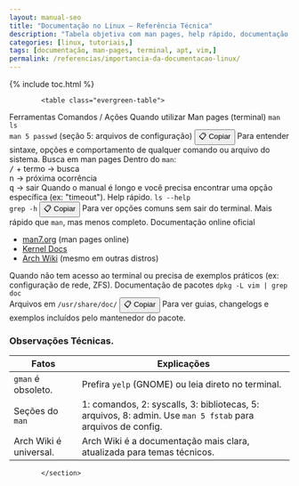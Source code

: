 ```yaml
---
layout: manual-seo
title: "Documentação no Linux – Referência Técnica"
description: "Tabela objetiva com man pages, help rápido, documentação online e pacotes — sem fluff, só fontes e comandos reais."
categories: [linux, tutoriais,]
tags: [documentação, man-pages, terminal, apt, vim,]
permalink: /referencias/importancia-da-documentacao-linux/
---
```





{% include toc.html %}

<section class="post-content">


            <table class="evergreen-table">
  <thead>
    <tr>
      <th>Ferramentas</th>
      <th>Comandos / Ações</th>
      <th>Quando utilizar</th>
    </tr>
  </thead>
  <tbody>
    <tr>
      <td data-label="Ferramenta">Man pages (terminal)</td>
      <td data-label="Comando / Ação">
        <code>man ls</code><br>
        <code>man 5 passwd</code> (seção 5: arquivos de configuração)
        <button class="copy-btn" data-command="man ls">📋 Copiar</button>
      </td>
      <td data-label="Quando usar">Para entender sintaxe, opções e comportamento de qualquer comando ou arquivo do sistema.</td>
    </tr>
    <tr>
      <td data-label="Ferramenta">Busca em man pages</td>
      <td data-label="Comando / Ação">
        Dentro do <code>man</code>:<br>
        <kbd>/</kbd> + termo → busca<br>
        <kbd>n</kbd> → próxima ocorrência<br>
        <kbd>q</kbd> → sair
      </td>
      <td data-label="Quando usar">Quando o manual é longo e você precisa encontrar uma opção específica (ex: "timeout").</td>
    </tr>
    <tr>
      <td data-label="Ferramenta">Help rápido.</td>
      <td data-label="Comando / Ação">
        <code>ls --help</code><br>
        <code>grep -h</code>
        <button class="copy-btn" data-command="ls --help">📋 Copiar</button>
      </td>
      <td data-label="Quando usar">Para ver opções comuns sem sair do terminal. Mais rápido que <code>man</code>, mas menos completo.</td>
    </tr>
    <tr>
      <td data-label="Ferramenta">Documentação online oficial</td>
      <td data-label="Comando / Ação">
        <ul>
          <li><a href="https://man7.org/linux/man-pages/" target="_blank">man7.org</a> (man pages online)</li>
          <li><a href="https://docs.kernel.org/" target="_blank">Kernel Docs</a></li>
          <li><a href="https://wiki.archlinux.org/" target="_blank">Arch Wiki</a> (mesmo em outras distros)</li>
        </ul>
      </td>
      <td data-label="Quando usar">Quando não tem acesso ao terminal ou precisa de exemplos práticos (ex: configuração de rede, ZFS).</td>
    </tr>
    <tr>
      <td data-label="Ferramenta">Documentação de pacotes</td>
      <td data-label="Comando / Ação">
        <code>dpkg -L vim | grep doc</code><br>
        Arquivos em <code>/usr/share/doc/</code>
        <button class="copy-btn" data-command="dpkg -L vim | grep doc">📋 Copiar</button>
      </td>
      <td data-label="Quando usar">Para ver guias, changelogs e exemplos incluídos pelo mantenedor do pacote.</td>
    </tr>
  </tbody>
</table>

<h3 id="observacoes">Observações Técnicas.</h3>
<table class="evergreen-table">
  <thead>
    <tr>
      <th>Fatos</th>
      <th>Explicações</th>
    </tr>
  </thead>
  <tbody>
    <tr>
      <td data-label="Fato"><code>gman</code> é obsoleto.</td>
      <td data-label="Explicação">Prefira <code>yelp</code> (GNOME) ou leia direto no terminal.</td>
    </tr>
    <tr>
      <td data-label="Fato">Seções do <code>man</code></td>
      <td data-label="Explicação">1: comandos, 2: syscalls, 3: bibliotecas, 5: arquivos, 8: admin. Use <code>man 5 fstab</code> para arquivos de config.</td>
    </tr>
    <tr>
      <td data-label="Fato">Arch Wiki é universal.</td>
      <td data-label="Explicação">Arch Wiki é a documentação mais clara, atualizada para temas técnicos.</td>
    </tr>
  </tbody>
</table>
            
            </section>
   
